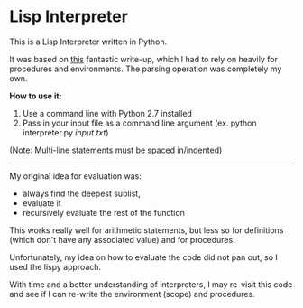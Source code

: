 # Lisp Interpreter
This is a Lisp Interpreter written in Python.

It was based on [this](http://norvig.com/lispy.html) fantastic write-up, 
which I had to rely on heavily for procedures and environments. The parsing operation was completely my own. 


**How to use it:**

1. Use a command line with Python 2.7 installed
2. Pass in your input file as a command line argument (ex. python interpreter.py *input.txt*)

(Note: Multi-line statements must be spaced in/indented)
___

My original idea for evaluation was: 
+ always find the deepest sublist,
+ evaluate it 
+ recursively evaluate the rest of the function 


This works really well for arithmetic statements, but less so for definitions (which don't have any associated value) and for procedures.

Unfortunately, my idea on how to evaluate the code did not pan out, so I used the lispy approach. 





With time and a better understanding of interpreters, I may re-visit this code and see if I can re-write the environment (scope) and procedures.
